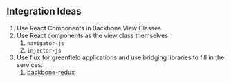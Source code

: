 ##  Integration Ideas

1. Use React Components in Backbone View Classes
2. Use React components as the view class themselves
    1. `navigator-js`
    2. `injector-js`
3. Use flux for greenfield applications and use bridging libraries to fill in the services.
    1. [backbone-redux](https://github.com/redbooth/)
